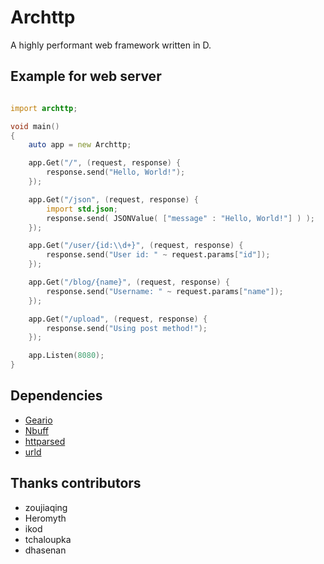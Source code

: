 # Archttp
A highly performant web framework written in D.

## Example for web server
```D

import archttp;

void main()
{
    auto app = new Archttp;

    app.Get("/", (request, response) {
        response.send("Hello, World!");
    });

    app.Get("/json", (request, response) {
        import std.json;
        response.send( JSONValue( ["message" : "Hello, World!"] ) );
    });

    app.Get("/user/{id:\\d+}", (request, response) {
        response.send("User id: " ~ request.params["id"]);
    });

    app.Get("/blog/{name}", (request, response) {
        response.send("Username: " ~ request.params["name"]);
    });

    app.Get("/upload", (request, response) {
        response.send("Using post method!");
    });

    app.Listen(8080);
}

```

## Dependencies
 * [Geario](https://github.com/kerisy/geario)
 * [Nbuff](https://github.com/ikod/nbuff)
 * [httparsed](https://github.com/tchaloupka/httparsed)
 * [urld](https://github.com/dhasenan/urld)

## Thanks contributors
 * zoujiaqing
 * Heromyth
 * ikod
 * tchaloupka
 * dhasenan

